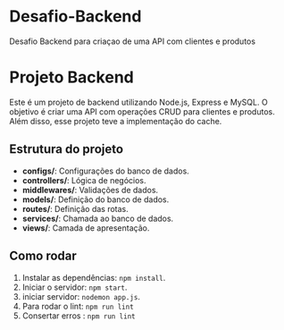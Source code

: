 # Desafio-Backend

Desafio Backend para criaçao de uma API com clientes e produtos

# Projeto Backend

Este é um projeto de backend utilizando Node.js, Express e MySQL. O objetivo é criar uma API com operações CRUD para clientes e produtos. Além disso, esse projeto teve a implementação do cache.

## Estrutura do projeto

- **configs/**: Configurações do banco de dados.
- **controllers/**: Lógica de negócios.
- **middlewares/**: Validações de dados.
- **models/**: Definição do banco de dados.
- **routes/**: Definição das rotas.
- **services/**: Chamada ao banco de dados.
- **views/**: Camada de apresentação.

## Como rodar

1. Instalar as dependências: `npm install`.
2. Iniciar o servidor: `npm start`.
3. iniciar servidor: `nodemon app.js`.
4. Para rodar o lint: `npm run lint`
5. Consertar erros : `npm run lint`
